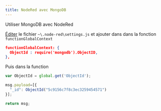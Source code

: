 ```yaml
---
title: NodeRed avec MongoDB
---
```


Utiliser MongoDB avec NodeRed

[Éditer](/linux/nano) le fichier `~\.node-red\settings.js` et ajouter dans dans la fonction `functionGlobalContext`

```json
functionGlobalContext: {
  ObjectId : require('mongodb').ObjectID,
},
```

Puis dans la function

```javascript
var ObjectId = global.get('ObjectId');

msg.payload=[{
  "_id": ObjectId("5c9156c7f8c3ec3259454571")
}];

return msg;
```
